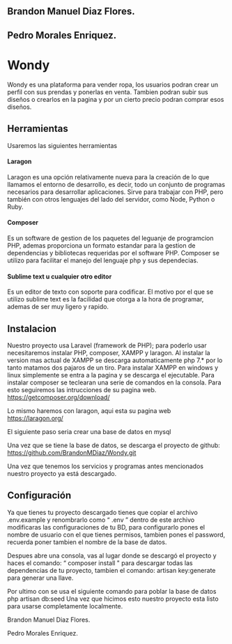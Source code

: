 ## Brandon Manuel Diaz Flores.

## Pedro Morales Enriquez.

# Wondy
Wondy es una plataforma para vender ropa, los usuarios podran crear un perfil con sus prendas y ponerlas en venta.
Tambien podran subir sus diseños o crearlos en la pagina y por un cierto precio podran comprar esos diseños.

## Herramientas

Usaremos las  siguientes herramientas

#### Laragon

Laragon es una opción relativamente nueva para la creación de lo que llamamos el entorno de desarrollo, es decir, todo un conjunto de programas necesarios para desarrollar aplicaciones. Sirve para trabajar con PHP, pero también con otros lenguajes del lado del servidor, como Node, Python o Ruby. 

#### Composer

Es un software de gestion de los paquetes del leguanje de programcion PHP, ademas proporciona un formato estandar para la gestion de dependencias y bibliotecas requeridas por el software PHP.
Composer se utilizo para facilitar el manejo del lenguaje php y sus dependecias.

#### Sublime text u cualquier otro editor 
Es un editor de texto con soporte para codificar.
El motivo por el que se utilizo sublime text es la facilidad que otorga a la hora de programar, ademas de ser muy ligero y rapido.

## Instalacion

Nuestro proyecto usa Laravel (framework de PHP); para poderlo usar necesitaremos instalar PHP, composer, XAMPP y laragon. 
Al instalar la version mas actual de XAMPP se descarga automaticamente php 7.* por lo tanto matamos dos pajaros de un tiro.
Para instalar XAMPP en windows y linux simplemente se entra a la pagina y se descarga el ejecutable.
Para instalar composer se teclearan una serie de comandos en la consola. Para esto seguiremos las intrucciones de su pagina web. https://getcomposer.org/download/ 

Lo mismo haremos con laragon, aqui esta su pagina web 
https://laragon.org/

El siguiente paso seria crear una base de datos en mysql 
  
Una vez que se tiene la base de datos, se descarga el proyecto de github: https://github.com/BrandonMDiaz/Wondy.git

Una vez que tenemos los servicios y programas antes mencionados nuestro proyecto ya está descargado.

## Configuración

Ya que tienes tu proyecto descargado tienes que copiar el archivo .env.example y renombrarlo como “ .env ” dentro de este archivo modificaras las configuraciones de tu BD, para configurarlo pones el nombre de usuario con el que tienes permisos, tambien pones el password, recuerda poner tambien el nombre de la base de datos.

Despues abre una consola, vas al lugar donde se descargó el proyecto y haces el comando:
“  composer install "
para descargar todas las dependencias de tu proyecto, tambien el comando:
artisan key:generate
para generar una llave.

Por ultimo con se usa el siguiente comando para poblar la base de datos
php artisan db:seed 
Una vez que hicimos esto nuestro proyecto esta listo para usarse completamente localmente. 

Brandon Manuel Diaz Flores.

Pedro Morales Enriquez.
